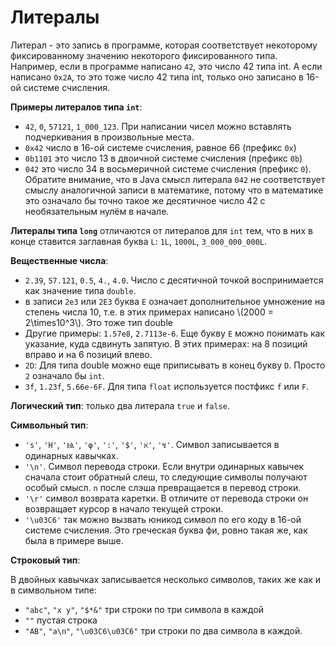 # Литералы

Литерал - это запись в программе, которая соответствует некоторому фиксированному значению некоторого
фиксированного типа. Например, если в программе написано `42`, это число 42 типа int. А если написано
`0x2A`, то это тоже число 42 типа int, только оно записано в 16-ой системе счисления.

**Примеры литералов типа `int`**:
* `42`, `0`, `57121`, `1_000_123`. При написании чисел можно вставлять подчеркивания в произвольные
места.
* `0x42` число в 16-ой системе счисления, равное 66 (префикс `0x`)
* `0b1101` это число 13 в двоичной системе счисления (префикс `0b`)
* `042` это число 34 в восьмеричной системе счисления (префикс `0`). Обратите внимание, что в Java
смысл литерала `042` не соответствует смыслу аналогичной записи в математике, потому что в математике
это означало бы точно такое же десятичное число 42 с необязательным нулём в начале.

**Литералы типа `long`** отличаются от литералов для `int` тем, что в них в конце ставится заглавная
буква `L`: `1L`, `1000L`, `3_000_000_000L`.

**Вещественные числа**:
* `2.39`, `57.121`, `0.5`, `4.`, `4.0`. Число с десятичной точкой воспринимается как значение типа
`double`.
* в записи `2e3` или `2E3` буква `E` означает дополнительное умножение на степень числа 10, т.е.
в этих примерах написано \\(2000 = 2\times10^3\\). Это тоже тип double
* Другие примеры: `1.57e8`, `2.7113e-6`. Еще букву `E` можно понимать как указание, куда сдвинуть
запятую. В этих примерах: на 8 позиций вправо и на 6 позиций влево.
* `2D`: Для типа double можно еще приписывать в конец букву `D`. Просто `2` означало бы `int`.
* `3f`, `1.23f`, `5.66e-6F`. Для типа `float` используется постфикс `f` или `F`.

**Логический тип**: только два литерала `true` и `false`.

**Символьный тип**:

* `'s'`, `'H'`, `'Ѩ'`, `'φ'`, `':'`, `'$'`, `'א'`, `'↯'`. Символ записывается в одинарных кавычках.
* `'\n'`. Символ перевода строки. Если внутри одинарных кавычек сначала стоит обратный слеш, то
следующие символы получают особый смысл. `n` после слэша превращается в перевод строки.
* `'\r'` символ возврата каретки. В отличите от перевода строки он возвращает курсор в начало
текущей строки.
* `'\u03C6'` так можно вызвать юникод символ по его коду в 16-ой системе счисления. Это греческая буква
фи, ровно такая же, как была в примере выше.

**Строковый тип**:

В двойных кавычках записывается несколько символов, таких же как и в символьном типе:

* `"abc"`, `"x y"`, `"$*&"` три строки по три символа в каждой
* `""` пустая строка
* `"AB"`, `"a\n"`, `"\u03C6\u03C6"` три строки по два символа в каждой.
